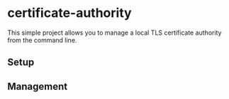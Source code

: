 # certificate-authority

This simple project allows you to manage a local TLS certificate authority from the command line.

## Setup

## Management

